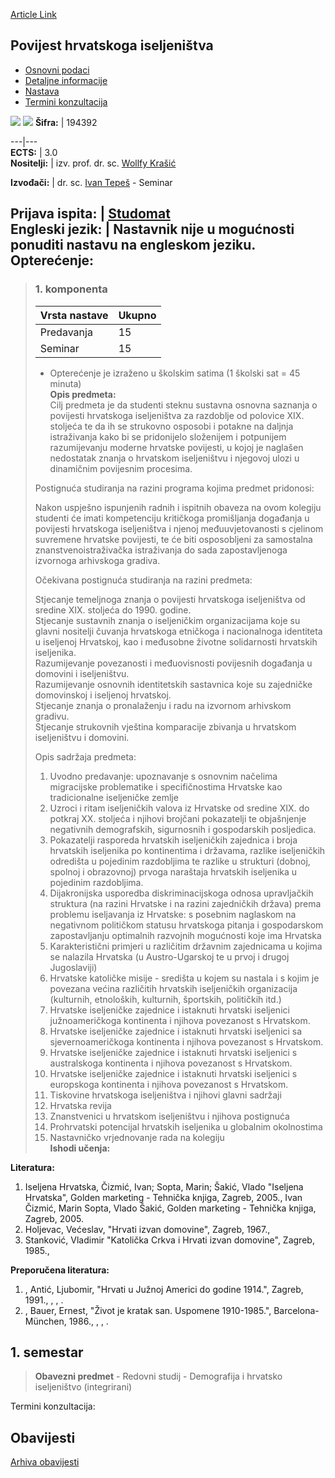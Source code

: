 [Article Link](https://www.fhs.hr/predmet/phi_a)

## Povijest hrvatskoga iseljeništva
  * [Osnovni podaci](https://www.fhs.hr/predmet/phi_a#v1id-904851_82494_1_0 "Osnovni podaci")
  * [Detaljne informacije](https://www.fhs.hr/predmet/phi_a#v1id-904851_82494_1_1 "Detaljne informacije")
  * [Nastava](https://www.fhs.hr/predmet/phi_a#v1id-904851_82494_1_2 "Nastava")
  * [Termini konzultacija](https://www.fhs.hr/predmet/phi_a#v1id-904851_82494_1_3 "Termini konzultacija")


[![](https://www.fhs.hr/img/flags/gif/hr.gif)](https://www.fhs.hr/predmet/phi_a) [![](https://www.fhs.hr/img/flags/gif/gb.gif)](https://www.fhs.hr/en/course/hoce)
**Šifra:** |  194392  
  
---|---  
**ECTS:** |  3.0   
**Nositelji:** |  izv. prof. dr. sc. [Wollfy Krašić](https://www.fhs.hr/djelatnik/wollfy.krasic)   
  
**Izvođači:** |  dr. sc. [Ivan Tepeš](https://www.fhs.hr/djelatnik/ivan.tepes) - Seminar  
  
**Prijava ispita:** |  [Studomat](http://www.isvu.hr/studomat)  
**Engleski jezik:** |  Nastavnik nije u mogućnosti ponuditi nastavu na engleskom jeziku.   
**Opterećenje:**  
---  
> ### 1. komponenta
> | Vrsta nastave | Ukupno  
> ---|---  
> Predavanja | 15  
> Seminar | 15  
> * Opterećenje je izraženo u školskim satima (1 školski sat = 45 minuta)   
**Opis predmeta:**  
> Cilj predmeta je da studenti steknu sustavna osnovna saznanja o povijesti hrvatskoga iseljeništva za razdoblje od polovice XIX. stoljeća te da ih se strukovno osposobi i potakne na daljnja istraživanja kako bi se pridonijelo složenijem i potpunijem razumijevanju moderne hrvatske povijesti, u kojoj je naglašen nedostatak znanja o hrvatskom iseljeništvu i njegovoj ulozi u dinamičnim povijesnim procesima.  
>    
>  Postignuća studiranja na razini programa kojima predmet pridonosi:  
>    
>  Nakon uspješno ispunjenih radnih i ispitnih obaveza na ovom kolegiju studenti će imati kompetenciju kritičkoga promišljanja događanja u povijesti hrvatskoga iseljeništva i njenoj međuuvjetovanosti s cjelinom suvremene hrvatske povijesti, te će biti osposobljeni za samostalna znanstvenoistraživačka istraživanja do sada zapostavljenoga izvornoga arhivskoga gradiva.  
>    
>  Očekivana postignuća studiranja na razini predmeta:  
>    
>  Stjecanje temeljnoga znanja o povijesti hrvatskoga iseljeništva od sredine XIX. stoljeća do 1990. godine.  
>  Stjecanje sustavnih znanja o iseljeničkim organizacijama koje su glavni nositelji čuvanja hrvatskoga etničkoga i nacionalnoga identiteta u iseljenoj Hrvatskoj, kao i međusobne životne solidarnosti hrvatskih iseljenika.  
>  Razumijevanje povezanosti i međuovisnosti povijesnih događanja u domovini i iseljeništvu.  
>  Razumijevanje osnovnih identitetskih sastavnica koje su zajedničke domovinskoj i iseljenoj hrvatskoj.  
>  Stjecanje znanja o pronalaženju i radu na izvornom arhivskom gradivu.   
>  Stjecanje strukovnih vještina komparacije zbivanja u hrvatskom iseljeništvu i domovini.   
>    
>    
>  Opis sadržaja predmeta:  
>    
>  1. Uvodno predavanje: upoznavanje s osnovnim načelima migracijske problematike i specifičnostima Hrvatske kao tradicionalne iseljeničke zemlje  
>  2. Uzroci i ritam iseljeničkih valova iz Hrvatske od sredine XIX. do potkraj XX. stoljeća i njihovi brojčani pokazatelji te objašnjenje negativnih demografskih, sigurnosnih i gospodarskih posljedica.  
>  3. Pokazatelji rasporeda hrvatskih iseljeničkih zajednica i broja hrvatskih iseljenika po kontinentima i državama, razlike iseljeničkih odredišta u pojedinim razdobljima te razlike u strukturi (dobnoj, spolnoj i obrazovnoj) prvoga naraštaja hrvatskih iseljenika u pojedinim razdobljima.  
>  4. Dijakronijska usporedba diskriminacijskoga odnosa upravljačkih struktura (na razini Hrvatske i na razini zajedničkih država) prema problemu iseljavanja iz Hrvatske: s posebnim naglaskom na negativnom političkom statusu hrvatskoga pitanja i gospodarskom zapostavljanju optimalnih razvojnih mogućnosti koje ima Hrvatska   
>  5. Karakteristični primjeri u različitim državnim zajednicama u kojima se nalazila Hrvatska (u Austro-Ugarskoj te u prvoj i drugoj Jugoslaviji)   
>  6. Hrvatske katoličke misije - središta u kojem su nastala i s kojim je povezana većina različitih hrvatskih iseljeničkih organizacija (kulturnih, etnoloških, kulturnih, športskih, političkih itd.)  
>  7. Hrvatske iseljeničke zajednice i istaknuti hrvatski iseljenici južnoameričkoga kontinenta i njihova povezanost s Hrvatskom.  
>  8. Hrvatske iseljeničke zajednice i istaknuti hrvatski iseljenici sa sjevernoameričkoga kontinenta i njihova povezanost s Hrvatskom.  
>  9. Hrvatske iseljeničke zajednice i istaknuti hrvatski iseljenici s australskoga kontinenta i njihova povezanost s Hrvatskom.  
>  10. Hrvatske iseljeničke zajednice i istaknuti hrvatski iseljenici s europskoga kontinenta i njihova povezanost s Hrvatskom.  
>  11. Tiskovine hrvatskoga iseljeništva i njihovi glavni sadržaji  
>  12. Hrvatska revija  
>  13. Znanstvenici u hrvatskom iseljeništvu i njihova postignuća   
>  14. Prohrvatski potencijal hrvatskih iseljenika u globalnim okolnostima  
>  15. Nastavničko vrjednovanje rada na kolegiju  
**Ishodi učenja:**  

  
**Literatura:**  
  1. Iseljena Hrvatska, Čizmić, Ivan; Sopta, Marin; Šakić, Vlado "Iseljena Hrvatska", Golden marketing - Tehnička knjiga, Zagreb, 2005., Ivan Čizmić, Marin Sopta, Vlado Šakić, Golden marketing - Tehnička knjiga, Zagreb, 2005. 
  2. Holjevac, Većeslav, "Hrvati izvan domovine", Zagreb, 1967., 
  3. Stanković, Vladimir "Katolička Crkva i Hrvati izvan domovine", Zagreb, 1985., 

  
**Preporučena literatura:**  
  1. , Antić, Ljubomir, "Hrvati u Južnoj Americi do godine 1914.", Zagreb, 1991., , , .
  2. , Bauer, Ernest, "Život je kratak san. Uspomene 1910-1985.", Barcelona-München, 1986., , , .

  
**1. semestar**  
---  
> **Obavezni predmet** - Redovni studij - Demografija i hrvatsko iseljeništvo (integrirani)  
>   
Termini konzultacija: 


## Obavijesti
[Arhiva obavijesti](https://www.fhs.hr/predmet/phi_a?@=2179s#news_115512 "Arhiva obavijesti")
